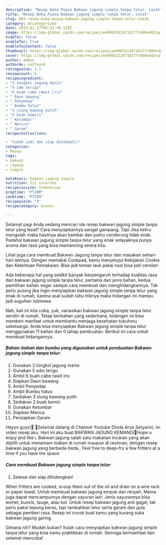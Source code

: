```yaml
---
description: "Resep Buka Puasa Bakwan jagung simple tanpa telur, Lezat"
title: "Resep Buka Puasa Bakwan jagung simple tanpa telur, Lezat"
slug: 803-resep-buka-puasa-bakwan-jagung-simple-tanpa-telur-lezat
category: Uncategorized
date: 2023-01-17T04:33:49.128Z
image: https://img-global.cpcdn.com/recipes/edd903312671b277/680x482cq70/bakwan-jagung-simple-tanpa-telur-foto-resep-utama.jpg
hideToc: false
enableToc: true
enableTocContent: false
thumbnail: https://img-global.cpcdn.com/recipes/edd903312671b277/680x482cq70/bakwan-jagung-simple-tanpa-telur-foto-resep-utama.jpg
cover: https://img-global.cpcdn.com/recipes/edd903312671b277/680x482cq70/bakwan-jagung-simple-tanpa-telur-foto-resep-utama.jpg
author: Admin
authorAv: notfound
ratingvalue: 3.3
reviewcount: 6
recipeingredient:
- "2 tongkol jagung manis"
- "5 sdm terigu"
- "6 buah cabe rawit iris"
- " Daun bawang"
- " Penyedap"
- " Bumbu halus"
- "3 siung bawang putih"
- "2 buah kemiri"
- " Ketumbar"
- " Merica"
- " Garam"
recipeinstructions:

- "Sudah jadi dan siap dinikmati!"
categories:
- Resep
tags:
- bakwan
- jagung
- simple

katakunci: bakwan jagung simple 
nutrition: 217 calories
recipecuisine: Indonesian
preptime: "PT28M"
cooktime: "PT55M"
recipeyield: "3"
recipecategory: Dinner

---
```



Selamat pagi Anda sedang mencari ide resep bakwan jagung simple tanpa telur yang lezat? Cara menyiapkannya sangat gampang. Tapi Jika keliru mengolah maka hasilnya akan hambar dan justru cenderung tidak enak. Padahal bakwan jagung simple tanpa telur yang enak selayaknya punya aroma dan rasa yang bisa memancing selera kita.


Lihat juga cara membuat Bakwan Jagung tanpa telur dan masakan sehari-hari lainnya. Dengan memakai Cookpad, kamu menyetujui Kebijakan Cookie dan Ketentuan Pemakaian. Bisa jadi teman lauk pakai nasi bisa jadi cemilan.

Ada beberapa hal yang sedikit banyak berpengaruh terhadap kualitas rasa dari bakwan jagung simple tanpa telur, pertama dari jenis bahan, kedua pemilihan bahan segar sampai cara membuat dan menghidangkannya. Tak perlu pusing jika ingin menyiapkan bakwan jagung simple tanpa telur yang enak di rumah, karena asal sudah tahu triknya maka hidangan ini mampu jadi suguhan istimewa.


Nah, kali ini kita coba, yuk, variasikan bakwan jagung simple tanpa telur sendiri di rumah. Tetap berbahan yang sederhana, hidangan ini bisa memberi manfaat untuk membantu menjaga kesehatan tubuhmu sekeluarga. Anda bisa menyiapkan Bakwan jagung simple tanpa telur menggunakan 11 bahan dan 0 tahap pembuatan. Berikut ini cara untuk membuat hidangannya.

<!--inarticleads1-->

##### Bahan-bahan dan bumbu yang digunakan untuk pembuatan Bakwan jagung simple tanpa telur:

1. Gunakan 2 tongkol jagung manis
1. Gunakan 5 sdm terigu
1. Ambil 6 buah cabe rawit iris
1. Siapkan  Daun bawang
1. Ambil  Penyedap
1. Ambil  Bumbu halus:
1. Sediakan 3 siung bawang putih
1. Sediakan 2 buah kemiri
1. Gunakan  Ketumbar
1. Siapkan  Merica
1. Persiapkan  Garam


Heyyo guys!🖤 🌹Selamat datang di Channel Youtube Dinda Arya Setyarini, ini video resep aku. Hari ini aku buat BAKWAN JAGUNG KEMANGI🍴Hope u enjoy and like i. Bakwan jagung salah satu makanan incaran yang akan dipilih untuk menemani makan di rumah maupun di restoran, dengan resep bakwan jagung yang berbeda-beda.. Feel free to deep-fry a few fritters at a time if you have the space. 

<!--inarticleads2-->

##### Cara membuat Bakwan jagung simple tanpa telur:


1. Selesai dan siap dihidangkan!

When fritters are cooked, scoop them out of the oil and drain on a wire rack or paper towel. Untuk membuat bakwan jagung empuk dan renyah, Mama juga dapat mencampurnya dengan sayuran lain. Jenis sayurannya bisa wortel, buncis, tauge, atau kol. Untuk resep bakwan jagung anti gagal, tak perlu pakai tepung beras, tapi tambahkan telur serta garam dan gula sebagai pemberi rasa. Resep ini cocok buat kamu yang kurang suka bakwan jagung garing. 

Gimana nih? Mudah bukan? Itulah cara menyiapkan bakwan jagung simple tanpa telur yang bisa kamu praktikkan di rumah. Semoga bermanfaat dan selamat mencoba!
